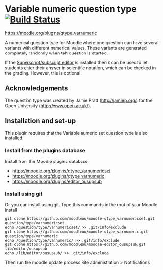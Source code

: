 # Variable numeric question type [![Build Status](https://travis-ci.com/moodleou/moodle-qtype_varnumeric.svg?branch=master)](https://travis-ci.com/moodleou/moodle-qtype_varnumeric)

https://moodle.org/plugins/qtype_varnumeric

A numerical question type for Moodle where one question can have
several variants with different numerical values. These variants
are generated completely randomly when teh question is started.

If the [Superscript/subscript editor](https://moodle.org/plugins/editor_ousupsub) is installed
then it can be used to let students enter their answer in scientific notation,
which can be checked in the grading. However, this is optional.


## Acknowledgements

The question type was created by Jamie Pratt (http://jamiep.org/) for
the Open University (http://www.open.ac.uk/).


## Installation and set-up

This plugin requires that the Variable numeric set question
type is also installed.

### Install from the plugins database

Install from the Moodle plugins database
* https://moodle.org/plugins/qtype_varnumericset
* https://moodle.org/plugins/qtype_varnumeric
* https://moodle.org/plugins/editor_ousupsub

### Install using git

Or you can install using git. Type this commands in the root of your Moodle install

    git clone https://github.com/moodleou/moodle-qtype_varnumericset.git question/type/varnumericset
    echo /question/type/varnumericset/ >> .git/info/exclude
    git clone https://github.com/moodleou/moodle-qtype_varnumeric.git question/type/varnumeric
    echo /question/type/varnumeric/ >> .git/info/exclude
    git clone https://github.com/moodleou/moodle-editor_ousupsub.git lib/editor/ousupsub
    echo /lib/editor/ousupsub/ >> .git/info/exclude

Then run the moodle update process
Site administration > Notifications
